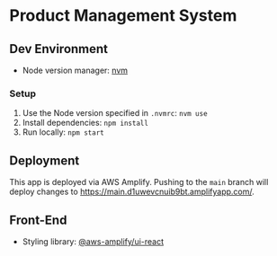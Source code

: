 # Product Management System

## Dev Environment
- Node version manager: [nvm](https://github.com/nvm-sh/nvm)

### Setup
1. Use the Node version specified in `.nvmrc`: `nvm use`
2. Install dependencies: `npm install`
3. Run locally: `npm start`

## Deployment
This app is deployed via AWS Amplify. Pushing to the `main` branch will deploy changes to https://main.d1uwevcnuib9bt.amplifyapp.com/.

## Front-End
- Styling library: [@aws-amplify/ui-react](https://ui.docs.amplify.aws/)
